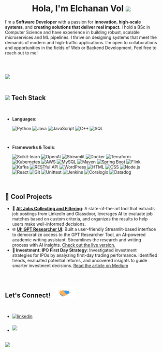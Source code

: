 <h1 align="center"><b>Hola, I'm Elchanan Vol</b> <img src="https://media.giphy.com/media/hvRJCLFzcasrR4ia7z/giphy.gif" width="35"></h1>

I'm a **Software Developer** with a passion for **innovation**, **high-scale systems**, and **creating solutions that deliver real impact**. I hold a BSc in Computer Science and have experience in building robust, scalable microservices and ML pipelines. I thrive on designing systems that meet the demands of modern and high-traffic applications. I’m open to collaborations and opportunities in the fields of Web or Backend Development. Feel free to reach out to me!

<br><br>

<img src="https://user-images.githubusercontent.com/73097560/115834477-dbab4500-a447-11eb-908a-139a6edaec5c.gif"><br><br>

## <img src="https://media2.giphy.com/media/QssGEmpkyEOhBCb7e1/giphy.gif?cid=ecf05e47a0n3gi1bfqntqmob8g9aid1oyj2wr3ds3mg700bl&rid=giphy.gif" width ="25"><b> Tech Stack</b>
<br>

<p align="center">

- **Languages**:
    
    ![Python](https://img.shields.io/badge/Python-%2314354C.svg?style=for-the-badge&logo=python&)
    ![Java](https://img.shields.io/badge/Java-%23ED8B00.svg?style=for-the-badge&logo=java&logoColor=white)
    ![JavaScript](https://img.shields.io/badge/JavaScript-%23F7DF1E.svg?style=for-the-badge&logo=javascript&logoColor=white)
    ![C++](https://img.shields.io/badge/C++-%2300599C.svg?style=for-the-badge&logo=cplusplus&logoColor=white)
    ![SQL](https://img.shields.io/badge/SQL-%234169E1.svg?style=for-the-badge&logo=postgresql&logoColor=white)




<br>   
    
- **Frameworks & Tools**:

    ![Scikit-learn](https://img.shields.io/badge/Scikit--learn-%23F7931E.svg?style=for-the-badge&logo=scikit-learn&logoColor=white)
    ![OpenAI](https://img.shields.io/badge/OpenAI-%234351E2.svg?style=for-the-badge&logo=openai&logoColor=white)
    ![Streamlit](https://img.shields.io/badge/Streamlit-%23FF4B4B.svg?style=for-the-badge&logo=streamlit&logoColor=white)
    ![Docker](https://img.shields.io/badge/Docker-%232496ED.svg?style=for-the-badge&logo=docker&logoColor=white)
    ![Terraform](https://img.shields.io/badge/Terraform-%237B42BC.svg?style=for-the-badge&logo=terraform&logoColor=white)
    ![Kubernetes](https://img.shields.io/badge/Kubernetes-%23326CE5.svg?style=for-the-badge&logo=kubernetes&logoColor=white)
    ![AWS](https://img.shields.io/badge/AWS-%23FF9900.svg?style=for-the-badge&logo=amazonaws&logoColor=white)
    ![MySQL](https://img.shields.io/badge/MySQL-%234479A1.svg?style=for-the-badge&logo=mysql&logoColor=white)
    ![Maven](https://img.shields.io/badge/Maven-%23C71A36.svg?style=for-the-badge&logo=apachemaven&logoColor=white)
    ![Spring Boot](https://img.shields.io/badge/Spring%20Boot-%236DB33F.svg?style=for-the-badge&logo=springboot&logoColor=white)
    ![Flink](https://img.shields.io/badge/Flink-%23E6526F.svg?style=for-the-badge&logo=apacheflink&logoColor=white)
    ![Kafka](https://img.shields.io/badge/Kafka-%23231F20.svg?style=for-the-badge&logo=apachekafka&logoColor=white)
    ![RESTful API](https://img.shields.io/badge/RESTful%20API-%23000000.svg?style=for-the-badge)
    ![WordPress](https://img.shields.io/badge/WordPress-%2321759B.svg?style=for-the-badge&logo=wordpress&logoColor=white)
    ![HTML](https://img.shields.io/badge/HTML-%23E34F26.svg?style=for-the-badge&logo=html5&logoColor=white)
    ![CSS](https://img.shields.io/badge/CSS-%231572B6.svg?style=for-the-badge&logo=css3&logoColor=white)
    ![Node.js](https://img.shields.io/badge/Node.js-%23339933.svg?style=for-the-badge&logo=nodedotjs&logoColor=white)
    ![React](https://img.shields.io/badge/React-%2361DAFB.svg?style=for-the-badge&logo=react&logoColor=black)
    ![Git](https://img.shields.io/badge/Git-%23F05033.svg?style=for-the-badge&logo=git&logoColor=white)
    ![Unittest](https://img.shields.io/badge/Unittest-%23FF9900.svg?style=for-the-badge)
    ![Jenkins](https://img.shields.io/badge/Jenkins-%23D24939.svg?style=for-the-badge&logo=jenkins&logoColor=white)
    ![Coralogix](https://img.shields.io/badge/Coralogix-%23213354.svg?style=for-the-badge)
    ![Datadog](https://img.shields.io/badge/Datadog-%23442CD6.svg?style=for-the-badge&logo=datadog&logoColor=white)
<br>

## 🚀 Cool Projects

- 🧠 [**AI: Jobs Collecting and Filtering**](https://github.com/elchananvol/AIJobScraper): A state-of-the-art tool that extracts job postings from LinkedIn and Glassdoor, leverages AI to evaluate job matches based on custom criteria, and organizes the results to help users make well-informed decisions.
- 🌐 [**UI: GPT Researcher UI**](https://github.com/elchananvol/researcher_streamlit): Built a user-friendly Streamlit-based interface to democratize access to the GPT Researcher Tool, an AI-powered academic writing assistant. Streamlines the research and writing process with AI insights. [Check out the live version.](https://gpt-researcher.streamlit.app/)
- **💼 Investment: IPO First Day Strategy**: Investigated investment strategies for IPOs by analyzing first-day trading performance. Identified trends, evaluated potential returns, and uncovered insights to guide smarter investment decisions. [Read the article on Medium](https://medium.com/@elchanan.vol/unlocking-the-potential-of-ipo-investments-is-it-a-safe-bet-for-everyone-d53d21153f07)

<br>

## <b> Let's Connect!</b> <img src="https://github.com/0xAbdulKhalid/0xAbdulKhalid/raw/main/assets/mdImages/handshake.gif" width ="80">
<br>
<div align='left'>

<ul>

<li>
<a href="https://linkedin.com/in/elchanan-vol" target="_blank">
<img src="https://img.shields.io/badge/linkedin:  elchanan-vol-%2300acee.svg?color=405DE6&style=for-the-badge&logo=linkedin&logoColor=white" alt=linkedin style="margin-bottom: 5px;"/>
</a>
</li>

<br>

<li>
<a href="mailto:elchanan.vol@gmail.com" target="_blank">
<img src="https://img.shields.io/badge/gmail:  elchanan.vol-%23EA4335.svg?style=for-the-badge&logo=gmail&logoColor=white" t=mail style="margin-bottom: 5px;" />
</a>
</li>

</ul>
</div>

<br>
<img src="https://user-images.githubusercontent.com/73097560/115834477-dbab4500-a447-11eb-908a-139a6edaec5c.gif">
<br>
<br>
